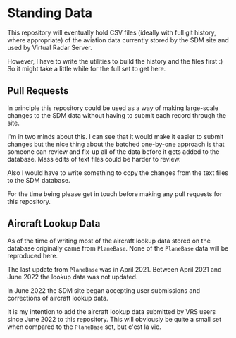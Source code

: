 # Standing Data

This repository will eventually hold CSV files (ideally with full git
history, where appropriate) of the aviation data currently stored by the
SDM site and used by Virtual Radar Server.

However, I have to write the utilities to build the history and the files
first :) So it might take a little while for the full set to get here.

## Pull Requests

In principle this repository could be used as a way of making large-scale
changes to the SDM data without having to submit each record through the site.

I'm in two minds about this. I can see that it would make it easier to
submit changes but the nice thing about the batched one-by-one approach is
that someone can review and fix-up all of the data before it gets added to
the database. Mass edits of text files could be harder to review.

Also I would have to write something to copy the changes from the text files
to the SDM database.

For the time being please get in touch before making any pull requests for
this repository.

## Aircraft Lookup Data

As of the time of writing most of the aircraft lookup data stored on the
database originally came from `PlaneBase`. None of the `PlaneBase` data
will be reproduced here.

The last update from `PlaneBase` was in April 2021. Between April 2021 and
June 2022 the lookup data was not updated.

In June 2022 the SDM site began accepting user submissions and corrections
of aircraft lookup data.

It is my intention to add the aircraft lookup data submitted by VRS users
since June 2022 to this repository. This will obviously be quite a small
set when compared to the `PlaneBase` set, but c'est la vie.
